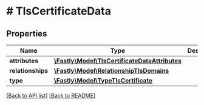# # TlsCertificateData

## Properties

Name | Type | Description | Notes
------------ | ------------- | ------------- | -------------
**attributes** | [**\Fastly\Model\TlsCertificateDataAttributes**](TlsCertificateDataAttributes.md) |  | [optional]
**relationships** | [**\Fastly\Model\RelationshipTlsDomains**](RelationshipTlsDomains.md) |  | [optional]
**type** | [**\Fastly\Model\TypeTlsCertificate**](TypeTlsCertificate.md) |  | [optional]

[[Back to API list]](../../README.md#endpoints) [[Back to README]](../../README.md)
